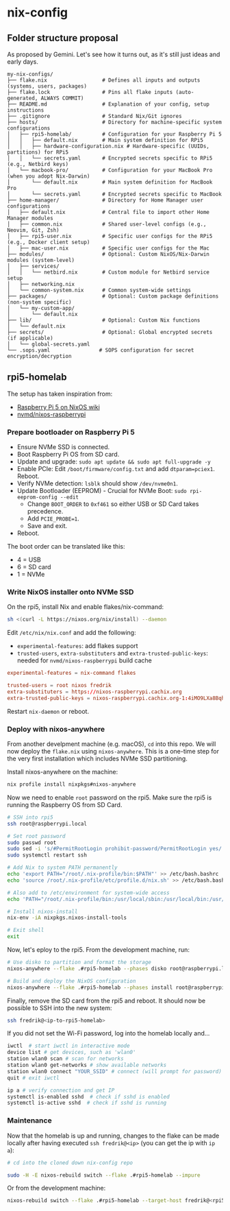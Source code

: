 # nix-config

## Folder structure proposal

As proposed by Gemini. Let's see how it turns out, as it's still just ideas and
early days.

```text
my-nix-configs/
├── flake.nix                  # Defines all inputs and outputs (systems, users, packages)
├── flake.lock                 # Pins all flake inputs (auto-generated, ALWAYS COMMIT)
├── README.md                  # Explanation of your config, setup instructions
├── .gitignore                 # Standard Nix/Git ignores
├── hosts/                     # Directory for machine-specific system configurations
│   ├── rpi5-homelab/          # Configuration for your Raspberry Pi 5
│   │   ├── default.nix        # Main system definition for RPi5
│   │   ├── hardware-configuration.nix # Hardware-specific (UUIDs, partitions) for RPi5
│   │   └── secrets.yaml       # Encrypted secrets specific to RPi5 (e.g., Netbird keys)
│   └── macbook-pro/           # Configuration for your MacBook Pro (when you adopt Nix-Darwin)
│       └── default.nix        # Main system definition for MacBook Pro
│       └── secrets.yaml       # Encrypted secrets specific to MacBook
├── home-manager/              # Directory for Home Manager user configurations
│   ├── default.nix            # Central file to import other Home Manager modules
│   ├── common.nix             # Shared user-level configs (e.g., Neovim, Git, Zsh)
│   ├── rpi5-user.nix          # Specific user configs for the RPi5 (e.g., Docker client setup)
│   ├── mac-user.nix           # Specific user configs for the Mac
├── modules/                   # Optional: Custom NixOS/Nix-Darwin modules (system-level)
│   ├── services/
│   │   └── netbird.nix        # Custom module for Netbird service setup
│   ├── networking.nix
│   └── common-system.nix      # Common system-wide settings
├── packages/                  # Optional: Custom package definitions (non-system specific)
│   └── my-custom-app/
│       └── default.nix
├── lib/                       # Optional: Custom Nix functions
│   └── default.nix
├── secrets/                   # Optional: Global encrypted secrets (if applicable)
│   └── global-secrets.yaml
└── .sops.yaml                # SOPS configuration for secret encryption/decryption
```

## rpi5-homelab

The setup has taken inspiration from:

- [Raspberry Pi 5 on NixOS wiki](https://wiki.nixos.org/wiki/NixOS_on_ARM/Raspberry_Pi_5)
- [nvmd/nixos-raspberrypi](https://github.com/nvmd/nixos-raspberrypi)

### Prepare bootloader on Raspberry Pi 5

- Ensure NVMe SSD is connected.
- Boot Raspberry Pi OS from SD card.
- Update and upgrade: `sudo apt update && sudo apt full-upgrade -y`
- Enable PCIe: Edit `/boot/firmware/config.txt` and add `dtparam=pciex1`.
  Reboot.
- Verify NVMe detection: `lsblk` should show `/dev/nvme0n1`.
- Update Bootloader (EEPROM) - Crucial for NVMe Boot:
  `sudo rpi-eeprom-config --edit`
  - Change `BOOT_ORDER` to `0xf461` so either USB or SD Card takes precedence.
  - Add `PCIE_PROBE=1`.
  - Save and exit.
- Reboot.

The boot order can be translated like this:

- 4 = USB
- 6 = SD card
- 1 = NVMe

### Write NixOS installer onto NVMe SSD

On the rpi5, install Nix and enable flakes/nix-command:

```sh
sh <(curl -L https://nixos.org/nix/install) --daemon
```

Edit `/etc/nix/nix.conf` and add the following:

- `experimental-features`: add flakes support
- `trusted-users`, `extra-substituters` and `extra-trusted-public-keys`: needed
  for `nvmd/nixos-raspberrypi` build cache

```conf
experimental-features = nix-command flakes

trusted-users = root nixos fredrik
extra-substituters = https://nixos-raspberrypi.cachix.org
extra-trusted-public-keys = nixos-raspberrypi.cachix.org-1:4iMO9LXa8BqhU+Rpg6LQKiGa2lsNh/j2oiYLNOQ5sPI=
```

Restart `nix-daemon` or reboot.

### Deploy with nixos-anywhere

From another develpment machine (e.g. macOS), `cd` into this repo. We will now
deploy the `flake.nix` using `nixos-anywhere`. This is a one-time step for the
very first installation which includes NVMe SSD partitioning.

Install nixos-anywhere on the machine:

```sh
nix profile install nixpkgs#nixos-anywhere
```

Now we need to enable `root` password on the rpi5. Make sure the rpi5 is running
the Raspberry OS from SD Card.

```sh
# SSH into rpi5
ssh root@raspberrypi.local

# Set root password
sudo passwd root
sudo sed -i 's/#PermitRootLogin prohibit-password/PermitRootLogin yes/' /etc/ssh/sshd_config
sudo systemctl restart ssh

# Add Nix to system PATH permanently
echo 'export PATH="/root/.nix-profile/bin:$PATH"' >> /etc/bash.bashrc
echo 'source /root/.nix-profile/etc/profile.d/nix.sh' >> /etc/bash.bashrc

# Also add to /etc/environment for system-wide access
echo 'PATH="/root/.nix-profile/bin:/usr/local/sbin:/usr/local/bin:/usr/sbin:/usr/bin:/sbin:/bin"' >> /etc/environment

# Install nixos-install
nix-env -iA nixpkgs.nixos-install-tools

# Exit shell
exit
```

Now, let's eploy to the rpi5. From the development machine, run:

```sh
# Use disko to partition and format the storage
nixos-anywhere --flake .#rpi5-homelab --phases disko root@raspberrypi.local

# Build and deploy the NixOS configuration
nixos-anywhere --flake .#rpi5-homelab --phases install root@raspberrypi.local
```

Finally, remove the SD card from the rpi5 and reboot. It should now be possible
to SSH into the new system:

```sh
ssh fredrik@<ip-to-rpi5-homelab>
```

If you did not set the Wi-Fi password, log into the homelab locally and...

```sh
iwctl  # start iwctl in interactive mode
device list # get devices, such as 'wlan0'
station wlan0 scan # scan for networks
station wlan0 get-networks # show available networks
station wlan0 connect "YOUR_SSID" # connect (will prompt for password)
quit # exit iwctl

ip a # verify connection and get IP
systemctl is-enabled sshd  # check if sshd is enabled
systemctl is-active sshd  # check if sshd is running
```

### Maintenance

Now that the homelab is up and running, changes to the flake can be made locally
after having executed `ssh fredrik@<ip>` (you can get the ip with `ip a`):

```sh
# cd into the cloned down nix-config repo

sudo -H -E nixos-rebuild switch --flake .#rpi5-homelab --impure
```

Or from the development machine:

```sh
nixos-rebuild switch --flake .#rpi5-homelab --target-host fredrik@<rpi5-ip> --use-remote-sudo --impure
```
